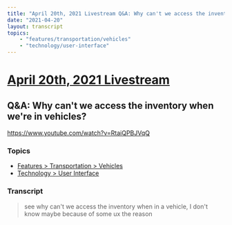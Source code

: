```yaml
---
title: "April 20th, 2021 Livestream Q&A: Why can't we access the inventory when we're in vehicles?"
date: "2021-04-20"
layout: transcript
topics:
    - "features/transportation/vehicles"
    - "technology/user-interface"
---
```

# [April 20th, 2021 Livestream](../2021-04-20.md)
## Q&A: Why can't we access the inventory when we're in vehicles?
https://www.youtube.com/watch?v=RtaiQPBJVqQ

### Topics
* [Features > Transportation > Vehicles](../topics/features/transportation/vehicles.md)
* [Technology > User Interface](../topics/technology/user-interface.md)

### Transcript

> see why can't we access the inventory when in a vehicle, I don't know maybe because of some ux the reason
